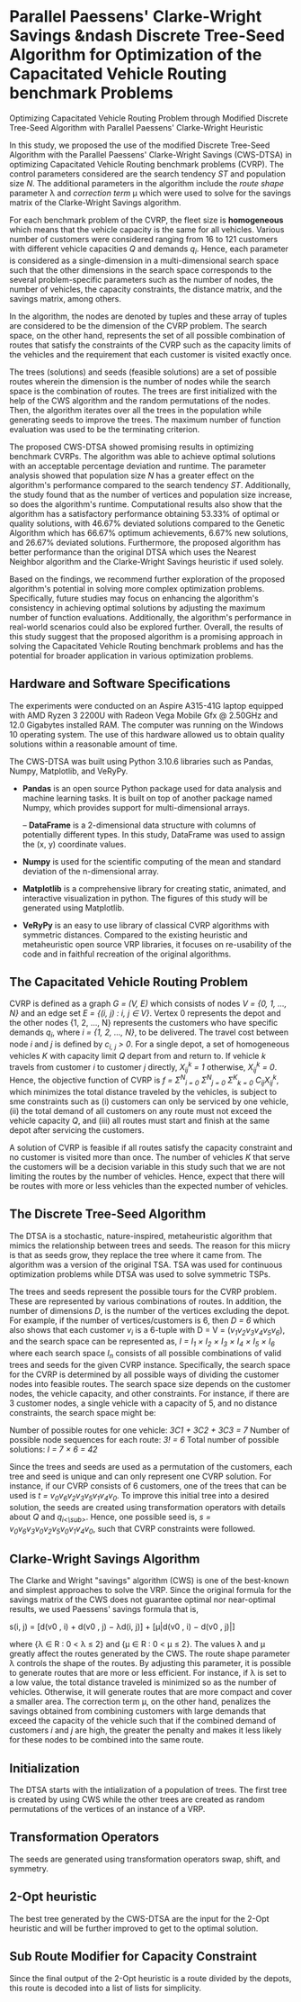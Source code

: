 # Parallel Paessens' Clarke-Wright Savings &ndash Discrete Tree-Seed Algorithm for Optimization of the Capacitated Vehicle Routing benchmark Problems
Optimizing Capacitated Vehicle Routing Problem through Modified Discrete Tree-Seed Algorithm with Parallel Paessens' Clarke-Wright Heuristic

In this study, we proposed the use of the modified Discrete Tree-Seed Algorithm with the Parallel Paessens' Clarke-Wright Savings (CWS-DTSA) in optimizing Capacitated Vehicle Routing benchmark problems (CVRP). The control parameters considered are the search tendency *ST* and population size *N*. The additional parameters in the algorithm include the *route shape* parameter λ and *correction term* μ which were used to solve for the savings matrix of the Clarke-Wright Savings algorithm.

For each benchmark problem of the CVRP, the fleet size is **homogeneous** which means that the vehicle capacity is the same for all vehicles. Various number of customers were considered ranging from 16 to 121 customers with different vehicle capacities *Q* and demands *q<sub>i</sub>*. Hence, each parameter is considered as a single-dimension in a multi-dimensional search space such that the other dimensions in the search space corresponds to the several problem-specific parameters such as the number of nodes, the number of vehicles, the capacity constraints, the distance matrix, and the savings matrix, among others.

In the algorithm, the nodes are denoted by tuples and these array of tuples are considered to be the dimension of the CVRP problem. The search space, on the other hand, represents the set of all possible combination of routes that satisfy the constraints of the CVRP such as the capacity limits of the vehicles and the requirement that each customer is visited exactly once.

The trees (solutions) and seeds (feasible solutions) are a set of possible routes wherein the dimension is the number of nodes while the search space is the combination of routes. The trees are first initialized with the help of the CWS algorithm and the random permutations of the nodes. Then, the algorithm iterates over all the trees in the population while generating seeds to improve the trees. The maximum number of function evaluation was used to be the terminating criterion.

The proposed CWS-DTSA showed promising results in optimizing benchmark CVRPs. The algorithm was able to achieve optimal solutions with an acceptable percentage deviation and runtime. The parameter analysis showed that population size *N* has a greater effect on the algorithm's performance compared to the search tendency *ST*. Additionally, the study found that as the number of vertices and population size increase, so does the algorithm's runtime. Computational results also show that the algorithm has a satisfactory performance obtaining 53.33% of optimal or quality solutions, with 46.67% deviated solutions compared to the Genetic Algorithm which has 66.67% optimum achievements, 6.67% new solutions, and 26.67% deviated solutions. Furthermore, the proposed algorithm has better performance than the original DTSA which uses the Nearest Neighbor algorithm and the Clarke-Wright Savings heuristic if used solely.

Based on the findings, we recommend further exploration of the proposed algorithm's potential in solving more complex optimization problems. Specifically, future studies may focus on enhancing the algorithm's consistency in achieving optimal solutions by adjusting the maximum number of function evaluations. Additionally, the algorithm's performance in real-world scenarios could also be explored further. Overall, the results of this study suggest that the proposed algorithm is a promising approach in solving the Capacitated Vehicle Routing benchmark problems and has the potential for broader application in various optimization problems.

## Hardware and Software Specifications

The experiments were conducted on an Aspire A315-41G laptop equipped
with AMD Ryzen 3 2200U with Radeon Vega Mobile Gfx @ 2.50GHz and 12.0 Gigabytes
installed RAM. The computer was running on the Windows 10 operating system. The use
of this hardware allowed us to obtain quality solutions within a reasonable amount of time.

The CWS-DTSA was built using Python 3.10.6 libraries such as Pandas, Numpy, Matplotlib, and
VeRyPy.

* **Pandas** is an open source Python package used for data analysis and machine learning tasks. It is built on top of another package named Numpy, which provides support for multi-dimensional arrays.

     – **DataFrame** is a 2-dimensional data structure with columns of potentially different types. In this study, DataFrame was used to assign the (x, y) coordinate
values.

* **Numpy** is used for the scientific computing of the mean and standard deviation of the n-dimensional array.

* **Matplotlib** is a comprehensive library for creating static, animated, and interactive visualization in python. The figures of this study will be generated using Matplotlib.

* **VeRyPy** is an easy to use library of classical CVRP algorithms with symmetric distances. Compared to the existing heuristic and metaheuristic open source VRP libraries, it focuses on re-usability of the code and in faithful recreation of the original algorithms.

## The Capacitated Vehicle Routing Problem
CVRP is defined as a graph *G = (V, E)* which consists of nodes *V = {0, 1, ..., N}* and an edge set *E = {(i, j) : i, j ∈ V}*. Vertex 0 represents the depot and the other nodes {1, 2, ..., N} represents the customers who have specific demands *q<sub>i</sub>*, where *i = {1, 2, ..., N}*, to be delivered. The travel cost between node *i* and *j* is defined by *c<sub>i, j</sub> > 0*. For a single depot, a set of homogeneous vehicles *K* with capacity limit *Q* depart from and return to. If vehicle *k* travels from customer *i* to customer *j* directly, *X<sub>ij</sub><sup>k</sup> = 1* otherwise, *X<sub>ij</sub><sup>k</sup> = 0*. Hence, the objective function of CVRP is *f = Σ<sup>N</sup><sub>i = 0</sub> Σ<sup>N</sup><sub>j = 0</sub> Σ<sup>K</sup><sub>k = 0</sub> C<sub>ij</sub>X<sub>ij</sub><sup>k</sup>*, which minimizes the total distance traveled by the vehicles, is subject to sme constraints such as (i) customers can only be serviced by one vehicle, (ii) the total demand of all customers on any route must not exceed the vehicle capacity *Q*, and (iii) all routes must start and finish at the same depot after servicing the customers. 

A solution of CVRP is feasible if all routes satisfy the capacity constraint and no customer is visited more than once. The number of vehicles *K* that serve the customers will be a decision variable in this study such that we are not limiting the routes by the number of vehicles. Hence, expect that there will be routes with more or less vehicles than the expected number of vehicles.

## The Discrete Tree-Seed Algorithm
The DTSA is a stochastic, nature-inspired, metaheuristic algorithm that mimics the relationship between trees and seeds. The reason for this miicry is that as seeds grow, they replace the tree where it came from. The algorithm was a version of the original TSA. TSA was used for continuous optimization problems while DTSA was used to solve symmetric TSPs.

The trees and seeds represent the possible tours for the CVRP problem. These are represented by various combinations of routes. In addition, the number of dimensions *D*, is the number of the vertices excluding the depot. For example, if the number of vertices/customers is 6, then *D = 6* which also shows that each customer *v<sub>i</sub>* is a 6-tuple with D = V = (*v<sub>1</sub>v<sub>2</sub>v<sub>3</sub>v<sub>4</sub>v<sub>5</sub>v<sub>6</sub>*), and the search space can be represented as, *I = I<sub>1</sub> &#215; I<sub>2</sub> &#215; I<sub>3</sub> &#215; I<sub>4</sub> &#215; I<sub>5</sub> &#215; I<sub>6</sub>* where each search space *I<sub>n</sub>* consists of all possible combinations of valid trees and seeds for the given CVRP instance. Specifically, the search space for the CVRP is determined by all possible ways of dividing the customer nodes into feasible routes. The search space size depends on the customer nodes, the vehicle capacity, and other constraints. For instance, if there are 3 customer nodes, a single vehicle with a capacity of 5, and no distance constraints, the search space might be:

Number of possible routes for one vehicle: *3C1 + 3C2 + 3C3 = 7*
Number of possible node sequences for each route: *3! = 6*
Total number of possible solutions: *I = 7 &#215; 6 = 42*

Since the trees and seeds are used as a permutation of the customers, each tree and seed is unique and can only represent one CVRP solution. For instance, if our CVRP consists of 6 customers, one of the trees that can be used is *t = v<sub>0</sub>v<sub>6</sub>v<sub>2</sub>v<sub>3</sub>v<sub>5</sub>v<sub>1</sub>v<sub>4</sub>v<sub>0</sub>*. To improve this initial tree into a desired solution, the seeds are created using transformation operators with details about *Q* and *q<sub>i<\sub>*. Hence, one possible seed is, *s = v<sub>0</sub>v<sub>6</sub>v<sub>3</sub>v<sub>0</sub>v<sub>2</sub>v<sub>5</sub>v<sub>0</sub>v<sub>1</sub>v<sub>4</sub>v<sub>0</sub>*, such that CVRP constraints were followed.

## Clarke-Wright Savings Algorithm
The Clarke and Wright "savings" algorithm (CWS) is one of the best-known and simplest approaches to solve the VRP. Since the original formula for the savings matrix of the CWS does not guarantee optimal nor near-optimal results, we used Paessens' savings formula that is,

s(i, j) = [d(v0 , i) + d(v0 , j) − λd(i, j)] + [µ|d(v0 , i) − d(v0 , j)|]

where {λ ∈ R : 0 < λ ≤ 2} and {µ ∈ R : 0 < µ ≤ 2}. The values λ and µ greatly affect the routes generated by the CWS. The route shape parameter λ controls the shape of the routes. By adjusting this parameter, it is possible to generate routes that are more or less efficient. For instance, if λ is set to a low value, the total distance traveled is minimized so as the number of vehicles. Otherwise, it will generate routes that are more compact and cover a smaller area. The correction term µ, on the other hand, penalizes the savings obtained from combining customers with large demands that exceed the capacity of the vehicle such that if the combined demand of customers *i* and *j* are high, the greater the penalty and makes it less likely for these nodes to be combined into the same route.

## Initialization
The DTSA starts with the intialization of a population of trees. The first tree is created by using CWS while the other trees are created as random permutations of the vertices of an instance of a VRP.

## Transformation Operators
The seeds are generated using transformation operators swap, shift, and symmetry.

## 2-Opt heuristic
The best tree generated by the CWS-DTSA are the input for the 2-Opt heuristic and will be further improved to get to the optimal solution.

## Sub Route Modifier for Capacity Constraint
Since the final output of the 2-Opt heuristic is a route divided by the depots, this route is decoded into a list of lists for simplicity.
